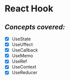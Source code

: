 # React Hook

## *Concepts covered:*

- [x] UseState
- [x] UseUffect
- [x] UseCallback
- [x] UseMemo
- [x] UseRef
- [x] UseContext
- [x] UseReducer
